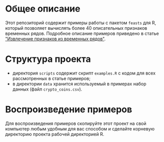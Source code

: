 # Общее описание
Этот репозиторий содержит примеры работы с пакетом `feasts` для R, который позволяет вычислять более 40 описательных признаков временных рядов. Подробное описание примеров приведено в статье ["Извлечение признаков из временных рядов"](https://r-analytics.blogspot.com/2019/12/feasts.html).

# Структура проекта
* директория `scripts` содержит скрипт `examples.R` с кодом для всех рассмотренных в статье примеров;
* в директории `data` хранится используемый в примерах набор данных (файл `crypto_coins.csv`).

# Воспроизведение примеров
Для воспроизведения примеров скопируйте этот проект на свой компьютер любым удобным для вас способом и сделайте корневую директорию проекта рабочей директорией R.